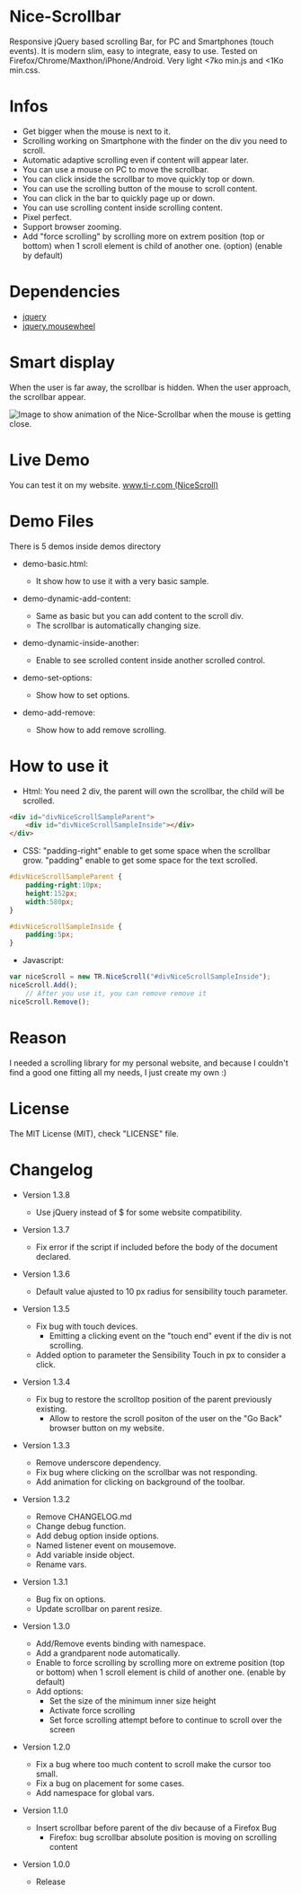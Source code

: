 # Nice-Scrollbar
Responsive jQuery based scrolling Bar, for PC and Smartphones (touch events). It is modern slim, easy to integrate, easy to use. Tested on Firefox/Chrome/Maxthon/iPhone/Android. Very light <7ko min.js and <1Ko min.css.

# Infos
 - Get bigger when the mouse is next to it.
 - Scrolling working on Smartphone with the finder on the div you need to scroll.
 - Automatic adaptive scrolling even if content will appear later.
 - You can use a mouse on PC to move the scrollbar.
 - You can click inside the scrollbar to move quickly top or down.
 - You can use the scrolling button of the mouse to scroll content.
 - You can click in the bar to quickly page up or down.
 - You can use scrolling content inside scrolling content.
 - Pixel perfect.
 - Support browser zooming.
 - Add "force scrolling" by scrolling more on extrem position (top or bottom) when 1 scroll element is child of another one. (option) (enable by default)
 
 
# Dependencies
 - [jquery](https://jquery.com/)
 - [jquery.mousewheel](https://github.com/jquery/jquery-mousewheel)

# Smart display
When the user is far away, the scrollbar is hidden.
When the user approach, the scrollbar appear.

![Image to show animation of the Nice-Scrollbar when the mouse is getting close.](http://www.ti-r.com/images/js/tr.nice.scroll.gif)


# Live Demo
You can test it on my website.
[www.ti-r.com (NiceScroll)](http://www.ti-r.com/?js/Web/NiceScroll)

# Demo Files

There is 5 demos inside demos directory

- demo-basic.html:
	* It show how to use it with a very basic sample.

- demo-dynamic-add-content:
	* Same as basic but you can add content to the scroll div.
	* The scrollbar is automatically changing size.

- demo-dynamic-inside-another:
	* Enable to see scrolled content inside another scrolled control.

- demo-set-options:
	* Show how to set options.

- demo-add-remove:
	* Show how to add remove scrolling.


# How to use it
- Html:
You need 2 div, the parent will own the scrollbar, the child will be scrolled.
~~~html
<div id="divNiceScrollSampleParent">
	<div id="divNiceScrollSampleInside"></div>
</div>
~~~

- CSS:
"padding-right" enable to get some space when the scrollbar grow.
"padding" enable to get some space for the text scrolled.
~~~css
#divNiceScrollSampleParent {
	padding-right:10px;
	height:152px;
	width:580px;
}

#divNiceScrollSampleInside {
	padding:5px;
}
~~~

- Javascript:
~~~javascript
var niceScroll = new TR.NiceScroll("#divNiceScrollSampleInside");
niceScroll.Add();
	// After you use it, you can remove remove it
niceScroll.Remove();
~~~

# Reason
I needed a scrolling library for my personal website, and because I couldn't find a good one fitting all my needs, I just create my own :)

# License
The MIT License (MIT), check "LICENSE" file.

# Changelog

- Version 1.3.8
	* Use jQuery instead of $ for some website compatibility.

- Version 1.3.7
	* Fix error if the script if included before the body of the document declared.

- Version 1.3.6
	* Default value ajusted to 10 px radius for sensibility touch parameter.

- Version 1.3.5
	* Fix bug with touch devices.
		- Emitting a clicking event on the "touch end" event if the div is not scrolling.
	* Added option to parameter the Sensibility Touch in px to consider a click.

- Version 1.3.4
	* Fix bug to restore the scrolltop position of the parent previously existing.
		- Allow to restore the scroll positon of the user on the "Go Back" browser button on my website.

- Version 1.3.3
	* Remove underscore dependency.
	* Fix bug where clicking on the scrollbar was not responding.
	* Add animation for clicking on background of the toolbar.	

- Version 1.3.2
	* Remove CHANGELOG.md
	* Change debug function.
	* Add debug option inside options.
	* Named listener event on mousemove.
	* Add variable inside object.
	* Rename vars.

 - Version 1.3.1
	* Bug fix on options.
	* Update scrollbar on parent resize.
	
 - Version 1.3.0
	* Add/Remove events binding with namespace.
	* Add a grandparent node automatically.
	* Enable to force scrolling by scrolling more on extreme position (top or bottom) when 1 scroll element is child of another one. (enable by default)
	* Add options:
		* Set the size of the minimum inner size height
		* Activate force scrolling
		* Set force scrolling attempt before to continue to scroll over the screen
	
 - Version 1.2.0
	* Fix a bug where too much content to scroll make the cursor too small.
	* Fix a bug on placement for some cases.
	* Add namespace for global vars.
		
 - Version 1.1.0
	* Insert scrollbar before parent of the div because of a Firefox Bug
		- Firefox: bug scrollbar absolute position is moving on scrolling content

 - Version 1.0.0
	* Release
	